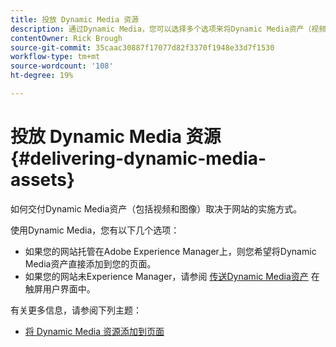 ```yaml
---
title: 投放 Dynamic Media 资源
description: 通过Dynamic Media，您可以选择多个选项来将Dynamic Media资产（视频和图像）交付到您的网站。
contentOwner: Rick Brough
source-git-commit: 35caac30887f17077d82f3370f1948e33d7f1530
workflow-type: tm+mt
source-wordcount: '108'
ht-degree: 19%

---
```



# 投放 Dynamic Media 资源{#delivering-dynamic-media-assets}

如何交付Dynamic Media资产（包括视频和图像）取决于网站的实施方式。

使用Dynamic Media，您有以下几个选项：

* 如果您的网站托管在Adobe Experience Manager上，则您希望将Dynamic Media资产直接添加到您的页面。
* 如果您的网站未Experience Manager，请参阅 [传送Dynamic Media资产](/help/assets/dynamic-media/delivering-dynamic-media-assets.md) 在触屏用户界面中。

有关更多信息，请参阅下列主题：

* [将 Dynamic Media 资源添加到页面](/help/assets/dynamic-media/adding-dynamic-media-assets-to-pages.md)


